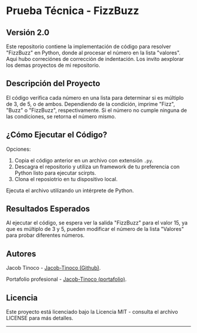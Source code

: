 # Prueba Técnica - FizzBuzz

## Versión 2.0
Este repositorio contiene la implementación de código para resolver "FizzBuzz" en Python, donde al procesar el número en la lista "valores".
Aqui hubo correciónes de corrección de indentación.
Los invito aexplorar los demas proyectos de mi repositorio.

## Descripción del Proyecto
El código verifica cada número en una lista para determinar si es múltiplo de 3, de 5, o de ambos. Dependiendo de la condición, imprime "Fizz", "Buzz" o "FizzBuzz", respectivamente. Si el número no cumple ninguna de las condiciones, se retorna el número mismo.

## ¿Cómo Ejecutar el Código?
Opciones:
1. Copia el código anterior en un archivo con extensión `.py`.
2. Descagra el repositorio y utiliza un framework de tu preferencia con Python listo para ejecutar scirpts.
3. Clona el reposiotrio en tu dispositivo local.

Ejecuta el archivo utilizando un intérprete de Python.

## Resultados Esperados
Al ejecutar el código, se espera ver la salida "FizzBuzz" para el valor 15, ya que es múltiplo de 3 y 5, pueden modificar el número de la lista "Valores" para probar diferentes números.

## Autores
Jacob Tinoco - [Jacob-Tinoco (Github)](https://github.com/Jacob-Tinoco).

Portafolio profesional - [Jacob-Tinoco (portafolio)](https://github.com/Jacob-Tinoco).

## Licencia
Este proyecto está licenciado bajo la Licencia MIT - consulta el archivo LICENSE para más detalles.

---
